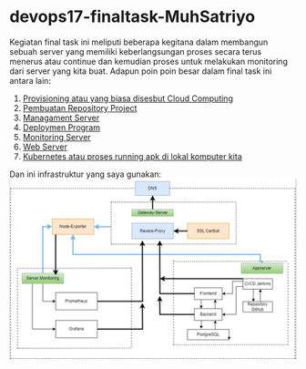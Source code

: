 # devops17-finaltask-MuhSatriyo

Kegiatan final task ini meliputi beberapa kegitana dalam membangun sebuah server yang memiliki keberlangsungan proses secara terus menerus atau continue dan kemudian proses untuk melakukan monitoring dari server yang kita buat. Adapun poin poin besar dalam final task ini antara lain:
1. [Provisioning atau yang biasa disesbut Cloud Computing](https://github.com/MuhSatriyo/devops17-finaltask-MuhSatriyo/blob/main/1.%20Provisioning%20(Cloud%20Computing)/.md)
2. [Pembuatan Repository Project](https://github.com/MuhSatriyo/devops17-finaltask-MuhSatriyo/blob/main/2.%20Repository/.md)
3. [Managament Server](https://github.com/MuhSatriyo/devops17-finaltask-MuhSatriyo/blob/main/3.%20Server%20Management/.md)
4. [Deploymen Program](https://github.com/MuhSatriyo/devops17-finaltask-MuhSatriyo/blob/main/4.%20Deployment/.md)
5. [Monitoring Server](https://github.com/MuhSatriyo/devops17-finaltask-MuhSatriyo/blob/main/5.%20Monitoring/.md)
6. [Web Server](https://github.com/MuhSatriyo/devops17-finaltask-MuhSatriyo/blob/main/6.%20Web%20Server/.md)
7. [Kubernetes atau proses running apk di lokal komputer kita](https://github.com/MuhSatriyo/devops17-finaltask-MuhSatriyo/blob/main/7.%20Kubernetes/.md)

Dan ini infrastruktur yang saya gunakan:
![alt text](https://github.com/MuhSatriyo/devops17-finaltask-MuhSatriyo/blob/main/2.%20Repository/Documentation/image(4).png)
